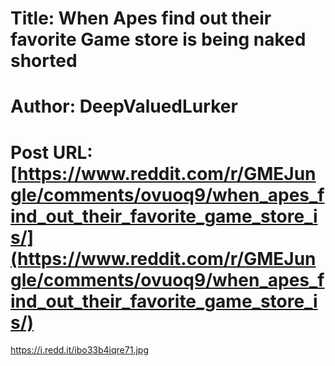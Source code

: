 # Title: When Apes find out their favorite Game store is being naked shorted
# Author: DeepValuedLurker
# Post URL: [https://www.reddit.com/r/GMEJungle/comments/ovuoq9/when_apes_find_out_their_favorite_game_store_is/](https://www.reddit.com/r/GMEJungle/comments/ovuoq9/when_apes_find_out_their_favorite_game_store_is/)


https://i.redd.it/ibo33b4iqre71.jpg